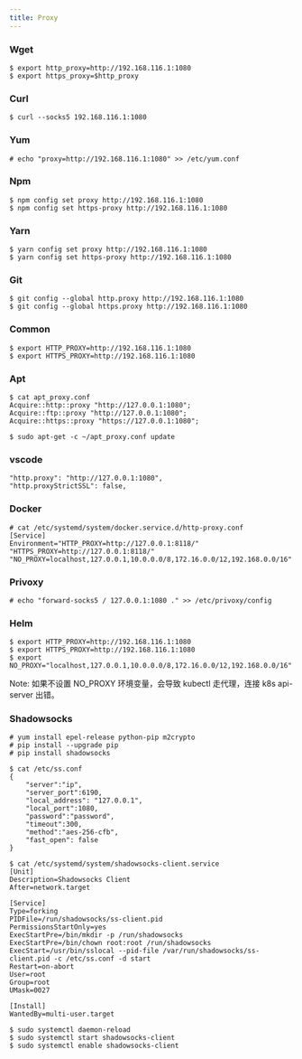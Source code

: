 ```yaml
---
title: Proxy
---
```


### Wget

    $ export http_proxy=http://192.168.116.1:1080
    $ export https_proxy=$http_proxy

### Curl

    $ curl --socks5 192.168.116.1:1080

### Yum

    # echo "proxy=http://192.168.116.1:1080" >> /etc/yum.conf

### Npm

    $ npm config set proxy http://192.168.116.1:1080
    $ npm config set https-proxy http://192.168.116.1:1080

### Yarn

    $ yarn config set proxy http://192.168.116.1:1080
    $ yarn config set https-proxy http://192.168.116.1:1080

### Git

    $ git config --global http.proxy http://192.168.116.1:1080
    $ git config --global https.proxy http://192.168.116.1:1080

### Common

    $ export HTTP_PROXY=http://192.168.116.1:1080
    $ export HTTPS_PROXY=http://192.168.116.1:1080

### Apt

    $ cat apt_proxy.conf
    Acquire::http::proxy "http://127.0.0.1:1080";
    Acquire::ftp::proxy "http://127.0.0.1:1080";
    Acquire::https::proxy "https://127.0.0.1:1080";

    $ sudo apt-get -c ~/apt_proxy.conf update

### vscode

    "http.proxy": "http://127.0.0.1:1080",
    "http.proxyStrictSSL": false,

### Docker

    # cat /etc/systemd/system/docker.service.d/http-proxy.conf
    [Service]
    Environment="HTTP_PROXY=http://127.0.0.1:8118/" "HTTPS_PROXY=http://127.0.0.1:8118/" "NO_PROXY=localhost,127.0.0.1,10.0.0.0/8,172.16.0.0/12,192.168.0.0/16"

### Privoxy

    # echo "forward-socks5 / 127.0.0.1:1080 ." >> /etc/privoxy/config

### Helm

    $ export HTTP_PROXY=http://192.168.116.1:1080
    $ export HTTPS_PROXY=http://192.168.116.1:1080
    $ export NO_PROXY="localhost,127.0.0.1,10.0.0.0/8,172.16.0.0/12,192.168.0.0/16"

Note: 如果不设置 NO_PROXY 环境变量，会导致 kubectl 走代理，连接 k8s api-server 出错。

### Shadowsocks

    # yum install epel-release python-pip m2crypto
    # pip install --upgrade pip
    # pip install shadowsocks

    $ cat /etc/ss.conf 
    {
        "server":"ip",
        "server_port":6190,
        "local_address": "127.0.0.1",
        "local_port":1080,
        "password":"password",
        "timeout":300,
        "method":"aes-256-cfb",
        "fast_open": false
    }

    $ cat /etc/systemd/system/shadowsocks-client.service 
    [Unit]
    Description=Shadowsocks Client
    After=network.target

    [Service]
    Type=forking
    PIDFile=/run/shadowsocks/ss-client.pid
    PermissionsStartOnly=yes
    ExecStartPre=/bin/mkdir -p /run/shadowsocks
    ExecStartPre=/bin/chown root:root /run/shadowsocks
    ExecStart=/usr/bin/sslocal --pid-file /var/run/shadowsocks/ss-client.pid -c /etc/ss.conf -d start
    Restart=on-abort
    User=root
    Group=root
    UMask=0027

    [Install]
    WantedBy=multi-user.target

    $ sudo systemctl daemon-reload
    $ sudo systemctl start shadowsocks-client
    $ sudo systemctl enable shadowsocks-client

